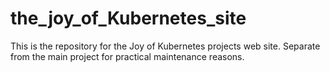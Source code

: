 # the_joy_of_Kubernetes_site
This is the repository for the Joy of Kubernetes projects web site. Separate from the main project for practical maintenance reasons. 
